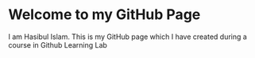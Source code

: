 # Welcome to my GitHub Page

I am Hasibul Islam. This is my GitHub page which I have created during a course in Github Learning Lab
